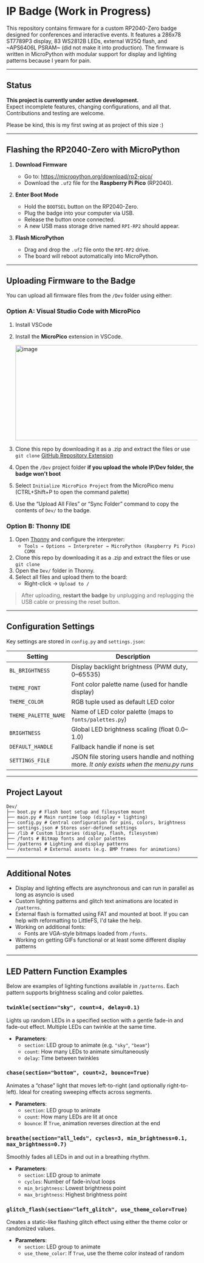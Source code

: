 # IP Badge (Work in Progress)

This repository contains firmware for a custom RP2040-Zero badge designed for conferences and interactive events. It features a 286x78 ST7789P3 display, 83 WS2812B LEDs, external W25Q flash, and ~APS6406L PSRAM~ (did not make it into production). The firmware is written in MicroPython with modular support for display and lighting patterns because I yearn for pain.

---

## Status

**This project is currently under active development.**  
Expect incomplete features, changing configurations, and all that. Contributions and testing are welcome.

Please be kind, this is my first swing at as project of this size :)

---

## Flashing the RP2040-Zero with MicroPython

1. **Download Firmware**
   - Go to: https://micropython.org/download/rp2-pico/
   - Download the `.uf2` file for the **Raspberry Pi Pico** (RP2040).

2. **Enter Boot Mode**
   - Hold the `BOOTSEL` button on the RP2040-Zero.
   - Plug the badge into your computer via USB.
   - Release the button once connected.
   - A new USB mass storage drive named `RPI-RP2` should appear.

3. **Flash MicroPython**
   - Drag and drop the `.uf2` file onto the `RPI-RP2` drive.
   - The board will reboot automatically into MicroPython.

---

## Uploading Firmware to the Badge

You can upload all firmware files from the `/Dev` folder using either:

### Option A: Visual Studio Code with MicroPico

1. Install VSCode
2. Install the **MicroPico** extension in VSCode.

   <img width="482" height="250" alt="image" src="https://github.com/user-attachments/assets/7f62ee23-511c-4545-8fb1-d48c4edb95df" />
3. Clone this repo by downloading it as a .zip and extract the files or use `git clone`
   [GitHub Repository Extension](https://learn.microsoft.com/en-us/azure/developer/javascript/how-to/with-visual-studio-code/clone-github-repository?tabs=activity-bar)
5. Open the `/Dev` project folder **if you upload the whole IP/Dev folder, the badge won't boot**
6. Select `Initialize MicroPico Project` from the MicroPico menu (CTRL+Shift+P to open the command palette)
7. Use the “Upload All Files” or “Sync Folder” command to copy the contents of `Dev/` to the badge.

### Option B: Thonny IDE

1. Open [Thonny](https://thonny.org/) and configure the interpreter:
   - `Tools → Options → Interpreter → MicroPython (Raspberry Pi Pico) COMX`
2. Clone this repo by downloading it as a .zip and extract the files or use `git clone`
3. Open the `Dev/` folder in Thonny.
3. Select all files and upload them to the board:
   - Right-click → `Upload to /`

> After uploading, **restart the badge** by unplugging and replugging the USB cable or pressing the reset button.

---

## Configuration Settings

Key settings are stored in `config.py` and `settings.json`:

| Setting | Description |
|--------|-------------|
| `BL_BRIGHTNESS` | Display backlight brightness (PWM duty, 0–65535) |
| `THEME_FONT` | Font color palette name (used for handle display) |
| `THEME_COLOR` | RGB tuple used as default LED color |
| `THEME_PALETTE_NAME` | Name of LED color palette (maps to `fonts/palettes.py`) |
| `BRIGHTNESS` | Global LED brightness scaling (float 0.0–1.0) |
| `DEFAULT_HANDLE` | Fallback handle if none is set |
| `SETTINGS_FILE` | JSON file storing users handle and nothing more. *It only exists when the menu.py runs* |

---

## Project Layout
```
Dev/
├── boot.py # Flash boot setup and filesystem mount
├── main.py # Main runtime loop (display + lighting)
├── config.py # Central configuration for pins, colors, brightness
├── settings.json # Stores user-defined settings
├── /lib # Custom libraries (display, flash, filesystem)
├── /fonts # Bitmap fonts and color palettes
├── /patterns # Lighting and display patterns
└── /external # External assets (e.g. BMP frames for animations)
```
---

## Additional Notes

- Display and lighting effects are asynchronous and can run in parallel as long as asyncio is used
- Custom lighting patterns and glitch text animations are located in `/patterns`.
- External flash is formatted using FAT and mounted at boot. If you can help with reformatting to LittleFS, I'd take the help.
- Working on additional fonts:
    - Fonts are VGA-style bitmaps loaded from `/fonts`.
- Working on getting GIFs functional or at least some different display patterns

---

## LED Pattern Function Examples

Below are examples of lighting functions available in `/patterns`. Each pattern supports brightness scaling and color palettes.

### `twinkle(section="sky", count=4, delay=0.1)`

Lights up random LEDs in a specified section with a gentle fade-in and fade-out effect. Multiple LEDs can twinkle at the same time.

- **Parameters**:
  - `section`: LED group to animate (e.g. `"sky"`, `"beam"`)
  - `count`: How many LEDs to animate simultaneously
  - `delay`: Time between twinkles

### `chase(section="bottom", count=2, bounce=True)`

Animates a “chase” light that moves left-to-right (and optionally right-to-left). Ideal for creating sweeping effects across segments.

- **Parameters**:
  - `section`: LED group to animate
  - `count`: How many LEDs are lit at once
  - `bounce`: If `True`, animation reverses direction at the end

### `breathe(section="all_leds", cycles=3, min_brightness=0.1, max_brightness=0.7)`

Smoothly fades all LEDs in and out in a breathing rhythm.

- **Parameters**:
  - `section`: LED group to animate
  - `cycles`: Number of fade-in/out loops
  - `min_brightness`: Lowest brightness point
  - `max_brightness`: Highest brightness point

### `glitch_flash(section="left_glitch", use_theme_color=True)`

Creates a static-like flashing glitch effect using either the theme color or randomized values.

- **Parameters**:
  - `section`: LED group to animate
  - `use_theme_color`: If `True`, use the theme color instead of random
